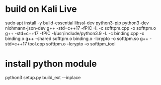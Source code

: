 # build on Kali Live
sudo apt install -y build-essential libssl-dev python3-pip python3-dev nlohmann-json-dev
g++ -std=c++17 -fPIC -I. -c softtpm.cpp -o softtpm.o
g++ -std=c++17 -fPIC -I/usr/include/python3.9 -I. -c binding.cpp -o binding.o
g++ -shared softtpm.o binding.o -lcrypto -o softtpm.so
g++ -std=c++17 tool.cpp softtpm.o -lcrypto -o softtpm_tool

# install python module
python3 setup.py build_ext --inplace
